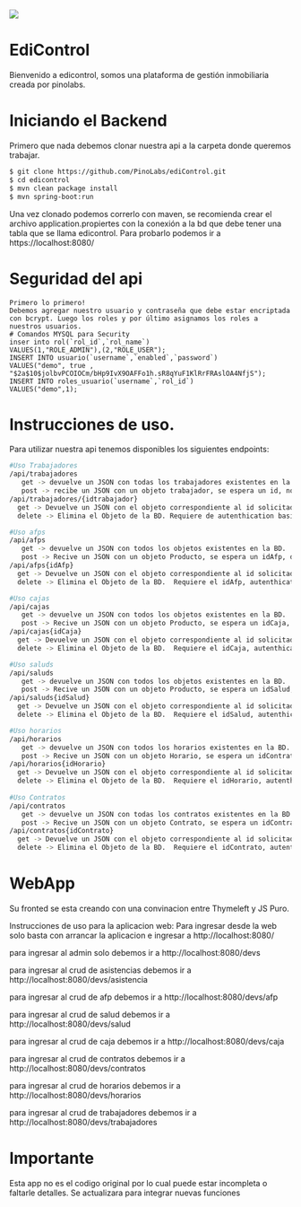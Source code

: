 # <img src="https://i.ibb.co/gmGz0Qd/success.png">
# EdiControl
Bienvenido a edicontrol, somos una plataforma de gestión inmobiliaria creada por pinolabs. 

# Iniciando el Backend
Primero que nada debemos clonar nuestra api a la carpeta donde queremos trabajar.
``` bash
$ git clone https://github.com/PinoLabs/ediControl.git
$ cd edicontrol
$ mvn clean package install
$ mvn spring-boot:run
```
Una vez clonado podemos correrlo con maven, se recomienda crear el archivo application.propiertes con la conexión a la bd que debe tener una tabla que se llama edicontrol.
Para probarlo podemos ir a
https://localhost:8080/

# Seguridad del api
``` mysql
Primero lo primero!
Debemos agregar nuestro usuario y contraseña que debe estar encriptada con bcrypt. Luego los roles y por último asignamos los roles a nuestros usuarios.
# Comandos MYSQL para Security
inser into rol(`rol_id`,`rol_name`)
VALUES(1,"ROLE_ADMIN"),(2,"ROLE_USER");
INSERT INTO usuario(`username`,`enabled`,`password`)
VALUES("demo", true , "$2a$10$jolbvPCOIOCm/bHp9IvX9OAFFo1h.sR8qYuF1KlRrFRAslOA4NfjS");
INSERT INTO roles_usuario(`username`,`rol_id`)
VALUES("demo",1);
```

# Instrucciones de uso.
Para utilizar nuestra api tenemos disponibles los siguientes endpoints:

``` bash
#Uso Trabajadores
/api/trabajadores
   get -> devuelve un JSON con todas los trabajadores existentes en la BD.
   post -> recibe un JSON con un objeto trabajador, se espera un id, nombre, apellido, rut,correo,direccion,idAfp,idCaja,idSalud,numeroCargas,nombre,telefono. . Requiere de autenthication basic en su header y no-cors para la version en linea
/api/trabajadores/{idtrabajador}
  get -> Devuelve un JSON con el objeto correspondiente al id solicitado. Requiere el idTrabajador, autenthication basic en su header y no-cors para la version en linea.
  delete -> Elimina el Objeto de la BD. Requiere de autenthication basic en su header y no-cors para la version en linea.

#Uso afps
/api/afps
   get -> devuelve un JSON con todos los objetos existentes en la BD.
   post -> Recive un JSON con un objeto Producto, se espera un idAfp, descuento y nombre. Requiere de autenthication basic en su header y no-cors para la version en linea
/api/afps{idAfp}
  get -> Devuelve un JSON con el objeto correspondiente al id solicitado. Requiere el idAfp, autenthication basic en su header y no-cors para la version en linea.
  delete -> Elimina el Objeto de la BD.  Requiere el idAfp, autenthication basic en su header y no-cors para la version en linea.

#Uso cajas
/api/cajas
   get -> devuelve un JSON con todos los objetos existentes en la BD.
   post -> Recive un JSON con un objeto Producto, se espera un idCaja, descuento y nombre. Requiere de autenthication basic en su header y no-cors para la version en linea
/api/cajas{idCaja}
  get -> Devuelve un JSON con el objeto correspondiente al id solicitado. Requiere el idCaja, autenthication basic en su header y no-cors para la version en linea.
  delete -> Elimina el Objeto de la BD.  Requiere el idCaja, autenthication basic en su header y no-cors para la version en linea.

#Uso saluds
/api/saluds
   get -> devuelve un JSON con todos los objetos existentes en la BD.
   post -> Recive un JSON con un objeto Producto, se espera un idSalud, descuento y nombre. Requiere de autenthication basic en su header y no-cors para la version en linea
/api/saluds{idSalud}
  get -> Devuelve un JSON con el objeto correspondiente al id solicitado. Requiere el idSalud, autenthication basic en su header y no-cors para la version en linea.
  delete -> Elimina el Objeto de la BD.  Requiere el idSalud, autenthication basic en su header y no-cors para la version en linea.

#Uso horarios
/api/horarios
   get -> devuelve un JSON con todos los horarios existentes en la BD.
   post -> Recive un JSON con un objeto Horario, se espera un idContrato, horaSemanal, horario y sueldo. Requiere de autenthication basic en su header y no-cors para la version en linea
/api/horarios{idHorario}
  get -> Devuelve un JSON con el objeto correspondiente al id solicitado. Requiere el idHorario, autenthication basic en su header y no-cors para la version en linea.
  delete -> Elimina el Objeto de la BD.  Requiere el idHorario, autenthication basic en su header y no-cors para la version en linea.
  
#Uso Contratos
/api/contratos
   get -> devuelve un JSON con todas los contratos existentes en la BD.
   post -> Recive un JSON con un objeto Contrato, se espera un idContrato, inicioContrato, terminoContrato, idHorario y idTrabajador. Requiere de autenthication basic en su header y no-cors para la version en linea
/api/contratos{idContrato}
  get -> Devuelve un JSON con el objeto correspondiente al id solicitado. Requiere el idContrato, autenthication basic en su header y no-cors para la version en linea.
  delete -> Elimina el Objeto de la BD.  Requiere el idContrato, autenthication basic en su header y no-cors para la version en linea.

```

# WebApp
Su fronted se esta creando con una convinacion entre Thymeleft y JS Puro. 


Instrucciones de uso para la aplicacion web:
Para ingresar desde la web solo basta con arrancar la aplicacion e ingresar a http://localhost:8080/

para ingresar al admin solo debemos ir a http://localhost:8080/devs

para ingresar al crud de asistencias debemos ir a http://localhost:8080/devs/asistencia

para ingresar al crud de afp debemos ir a http://localhost:8080/devs/afp

para ingresar al crud de salud debemos ir a http://localhost:8080/devs/salud

para ingresar al crud de caja debemos ir a http://localhost:8080/devs/caja

para ingresar al crud de contratos debemos ir a http://localhost:8080/devs/contratos

para ingresar al crud de horarios debemos ir a http://localhost:8080/devs/horarios

para ingresar al crud de trabajadores debemos ir a http://localhost:8080/devs/trabajadores


# Importante
Esta app no es el codigo original por lo cual puede estar incompleta o faltarle detalles. Se actualizara para integrar nuevas funciones
